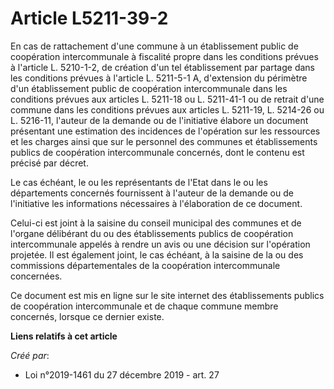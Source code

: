 # Article L5211-39-2

En cas de rattachement d'une commune à un établissement public de coopération intercommunale à fiscalité propre dans les
conditions prévues à l'article L. 5210-1-2, de création d'un tel établissement par partage dans les conditions prévues à
l'article L. 5211-5-1 A, d'extension du périmètre d'un établissement public de coopération intercommunale dans les conditions
prévues aux articles L. 5211-18 ou L. 5211-41-1 ou de retrait d'une commune dans les conditions prévues aux articles L.
5211-19, L. 5214-26 ou L. 5216-11, l'auteur de la demande ou de l'initiative élabore un document présentant une estimation
des incidences de l'opération sur les ressources et les charges ainsi que sur le personnel des communes et établissements
publics de coopération intercommunale concernés, dont le contenu est précisé par décret.

Le cas échéant, le ou les représentants de l'Etat dans le ou les départements concernés fournissent à l'auteur de la demande
ou de l'initiative les informations nécessaires à l'élaboration de ce document.

Celui-ci est joint à la saisine du conseil municipal des communes et de l'organe délibérant du ou des établissements publics
de coopération intercommunale appelés à rendre un avis ou une décision sur l'opération projetée. Il est également joint, le
cas échéant, à la saisine de la ou des commissions départementales de la coopération intercommunale concernées.

Ce document est mis en ligne sur le site internet des établissements publics de coopération intercommunale et de chaque
commune membre concernés, lorsque ce dernier existe.

**Liens relatifs à cet article**

_Créé par_:

  - Loi n°2019-1461 du 27 décembre 2019 - art. 27
